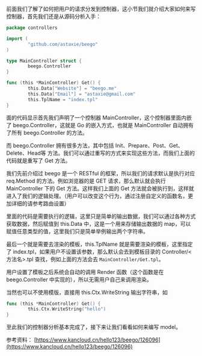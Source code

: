 前面我们了解了如何把用户的请求分发到控制器，这小节我们就介绍大家如何来写控制器，首先我们还是从源码分析入手：

```go
package controllers

import (
        "github.com/astaxie/beego"
)

type MainController struct {
        beego.Controller
}

func (this *MainController) Get() {
        this.Data["Website"] = "beego.me"
        this.Data["Email"] = "astaxie@gmail.com"
        this.TplName = "index.tpl"
}
```

面的代码显示首先我们声明了一个控制器 MainController，这个控制器里面内嵌了 beego.Controller，这就是 Go 的嵌入方式，也就是 MainController 自动拥有了所有 beego.Controller 的方法。


而 beego.Controller 拥有很多方法，其中包括 Init、Prepare、Post、Get、Delete、Head等 方法。我们可以通过重写的方式来实现这些方法，而我们上面的代码就是重写了 Get 方法。

我们先前介绍过 beego 是一个 RESTful 的框架，所以我们的请求默认是执行对应 req.Method 的方法。例如浏览器的是 GET 请求，那么默认就会执行 MainController 下的 Get 方法。这样我们上面的 Get 方法就会被执行到，这样就进入了我们的逻辑处理。（用户可以改变这个行为，通过注册自定义的函数名，更加详细的请参考路由设置）

里面的代码是需要执行的逻辑，这里只是简单的输出数据，我们可以通过各种方式获取数据，然后赋值到 this.Data 中，这是一个用来存储输出数据的 map，可以赋值任意类型的值，这里我们只是简单举例输出两个字符串。


最后一个就是需要去渲染的模板，this.TplName 就是需要渲染的模板，这里指定了 index.tpl，如果用户不设置该参数，那么默认会去到模板目录的 Controller/<方法名>.tpl 查找，例如上面的方法会去 `MainController/Get.tpl`。

用户设置了模板之后系统会自动的调用 Render 函数（这个函数是在 beego.Controller 中实现的），所以无需用户自己来调用渲染。

当然也可以不使用模版，直接用 this.Ctx.WriteString 输出字符串，如

```go
func (this *MainController) Get() {
        this.Ctx.WriteString("hello")
}
```

至此我们的控制器分析基本完成了，接下来让我们看看如何来编写 model。

参考资料：
[https://www.kancloud.cn/hello123/beego/126096](https://www.kancloud.cn/hello123/beego/126096)
